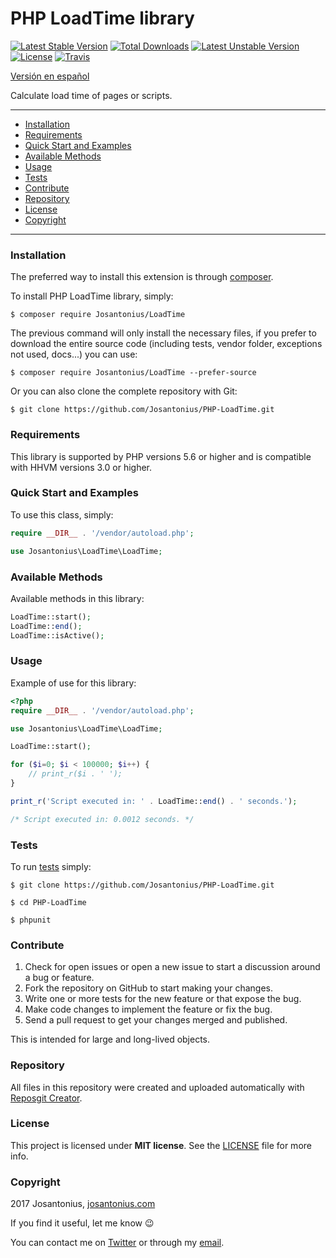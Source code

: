 # PHP LoadTime library

[![Latest Stable Version](https://poser.pugx.org/josantonius/loadtime/v/stable)](https://packagist.org/packages/josantonius/loadtime) [![Total Downloads](https://poser.pugx.org/josantonius/loadtime/downloads)](https://packagist.org/packages/josantonius/loadtime) [![Latest Unstable Version](https://poser.pugx.org/josantonius/loadtime/v/unstable)](https://packagist.org/packages/josantonius/loadtime) [![License](https://poser.pugx.org/josantonius/loadtime/license)](https://packagist.org/packages/josantonius/loadtime) [![Travis](https://travis-ci.org/Josantonius/PHP-LoadTime.svg)](https://travis-ci.org/Josantonius/PHP-LoadTime)

[Versión en español](README-ES.md)

Calculate load time of pages or scripts.

---

- [Installation](#installation)
- [Requirements](#requirements)
- [Quick Start and Examples](#quick-start-and-examples)
- [Available Methods](#available-methods)
- [Usage](#usage)
- [Tests](#tests)
- [Contribute](#contribute)
- [Repository](#repository)
- [License](#license)
- [Copyright](#copyright)

---

### Installation

The preferred way to install this extension is through [composer](http://getcomposer.org/download/).

To install PHP LoadTime library, simply:

    $ composer require Josantonius/LoadTime

The previous command will only install the necessary files, if you prefer to download the entire source code (including tests, vendor folder, exceptions not used, docs...) you can use:

    $ composer require Josantonius/LoadTime --prefer-source

Or you can also clone the complete repository with Git:

	$ git clone https://github.com/Josantonius/PHP-LoadTime.git

### Requirements

This library is supported by PHP versions 5.6 or higher and is compatible with HHVM versions 3.0 or higher.

### Quick Start and Examples

To use this class, simply:

```php
require __DIR__ . '/vendor/autoload.php';

use Josantonius\LoadTime\LoadTime;
```
### Available Methods

Available methods in this library:

```php
LoadTime::start();
LoadTime::end();
LoadTime::isActive();
```
### Usage

Example of use for this library:

```php
<?php
require __DIR__ . '/vendor/autoload.php';

use Josantonius\LoadTime\LoadTime;

LoadTime::start();

for ($i=0; $i < 100000; $i++) { 
    // print_r($i . ' ');
}

print_r('Script executed in: ' . LoadTime::end() . ' seconds.'); 

/* Script executed in: 0.0012 seconds. */
```

### Tests 

To run [tests](tests/LoadTime/test) simply:

    $ git clone https://github.com/Josantonius/PHP-LoadTime.git
    
    $ cd PHP-LoadTime

    $ phpunit

### Contribute
1. Check for open issues or open a new issue to start a discussion around a bug or feature.
1. Fork the repository on GitHub to start making your changes.
1. Write one or more tests for the new feature or that expose the bug.
1. Make code changes to implement the feature or fix the bug.
1. Send a pull request to get your changes merged and published.

This is intended for large and long-lived objects.

### Repository

All files in this repository were created and uploaded automatically with [Reposgit Creator](https://github.com/Josantonius/BASH-Reposgit).

### License

This project is licensed under **MIT license**. See the [LICENSE](LICENSE) file for more info.

### Copyright

2017 Josantonius, [josantonius.com](https://josantonius.com/)

If you find it useful, let me know :wink:

You can contact me on [Twitter](https://twitter.com/Josantonius) or through my [email](mailto:hello@josantonius.com).